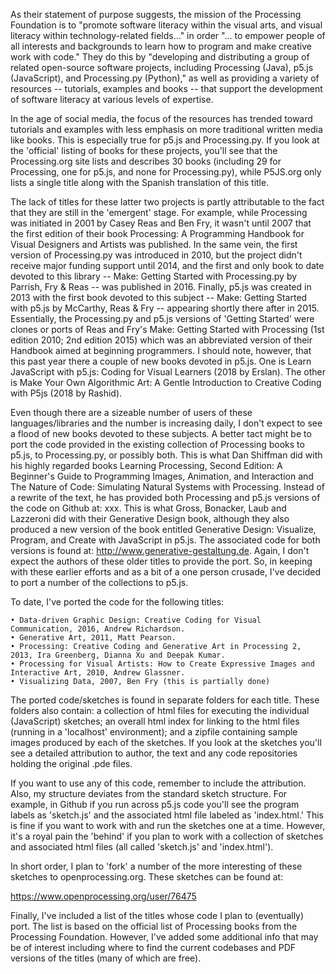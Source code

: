 As their statement of purpose suggests, the mission of the Processing Foundation is to "promote software literacy within the visual arts, and visual literacy within technology-related fields…" in order "… to empower people of all interests and backgrounds to learn how to program and make creative work with code."  They do this by "developing and distributing a group of related open-source software projects, including Processing (Java), p5.js (JavaScript), and Processing.py (Python)," as well as providing a variety of resources -- tutorials, examples and books -- that support the development of software literacy at various levels of expertise.

In the age of social media, the focus of the resources has trended toward tutorials and examples with less emphasis on more traditional written media like books.  This is especially true for p5.js and Processing.py. If you look at the 'official' listing of books for these projects, you'll see that the Processing.org site lists and describes 30 books (including 29 for Processing, one for p5.js, and none for Processing.py), while P5JS.org only lists a single title along with the Spanish translation of this title. 

The lack of titles for these latter two projects is partly attributable to the fact that they are still in the 'emergent' stage. For example, while Processing was initiated in 2001 by Casey Reas and Ben Fry, it wasn't until 2007 that the first edition of their book Processing: A Programming Handbook for Visual Designers and Artists was published. In the same vein, the first version of Processing.py was introduced in 2010, but the project didn't receive major funding support until 2014, and the first and only book to date devoted to this library -- Make: Getting Started with Processing.py by Parrish, Fry & Reas -- was published in 2016. Finally, p5.js was created in 2013 with the first book devoted to this subject -- Make: Getting Started with p5.js by McCarthy, Reas & Fry -- appearing shortly there after in 2015.  Essentially, the Processing.py and p5.js versions of 'Getting Started' were clones or ports of Reas and Fry's Make: Getting Started with Processing (1st edition 2010; 2nd edition 2015) which was an abbreviated version of their Handbook aimed at beginning programmers.  I should note, however, that this past year there a couple of new books devoted in p5.js.  One is Learn JavaScript with p5.js: Coding for Visual Learners (2018 by Erslan). The other is Make Your Own Algorithmic Art: A Gentle Introduction to Creative Coding with P5js  (2018 by Rashid).

Even though there are a sizeable number of users of these languages/libraries and the number is increasing daily, I don't expect to see a flood of new books devoted to these subjects. A better tact might be to port the code provided in the existing collection of Processing books to p5.js, to Processing.py, or possibly both. This is what Dan Shiffman did with his highly regarded books Learning Processing, Second Edition: A Beginner's Guide to Programming Images, Animation, and Interaction and The Nature of Code: Simulating Natural Systems with Processing. Instead of a rewrite of the text, he has provided both Processing and p5.js versions of the code on Github at: xxx. This is what  Gross, Bonacker, Laub and Lazzeroni did with their Generative Design book, although they also produced a new version of the book entitled Generative Design: Visualize, Program, and Create with JavaScript in p5.js. The associated code for both versions is found at: http://www.generative-gestaltung.de. Again, I don't expect the authors of these older titles to provide the port. So, in keeping with these earlier efforts and as a bit of a one person crusade, I've decided to port a number of the collections to p5.js. 

To date, I've ported the code for the following titles:

	• Data-driven Graphic Design: Creative Coding for Visual Communication, 2016, Andrew Richardson.
	• Generative Art, 2011, Matt Pearson.
	• Processing: Creative Coding and Generative Art in Processing 2, 2013, Ira Greenberg, Dianna Xu and Deepak Kumar.
	• Processing for Visual Artists: How to Create Expressive Images and Interactive Art, 2010, Andrew Glassner.
	• Visualizing Data, 2007, Ben Fry (this is partially done)

The ported code/sketches is found in separate folders for each title. These folders also contain: a collection of html files for executing the individual (JavaScript) sketches; an overall html index for linking to the html files (running in a 'localhost' environment); and a zipfile containing sample images produced by each of the sketches.  If you look at the sketches you'll see a detailed attribution to author, the text and any code repositories holding the original .pde files.

If you want to use any of this code, remember to include the attribution. Also, my structure deviates from the standard sketch structure.  For example, in Github if you run across p5.js code you'll see the program labels as 'sketch.js' and the associated html file labeled as 'index.html.' This is fine if you want to work with and run the sketches one at a time.  However, it's a royal  pain the 'behind' if you plan to work with a collection of sketches and associated html files (all called 'sketch.js' and 'index.html').

In short order, I plan to 'fork' a number of the more interesting of these sketches to openprocessing.org.  These sketches can be found at:
 
https://www.openprocessing.org/user/76475

Finally,  I've included a list of the titles whose code I plan to (eventually) port.  The list is based on the official list of Processing books from the Processing Foundation.  However, I've added some additional info that may be of interest including where to find the current codebases and PDF versions of the titles (many of which are free).












